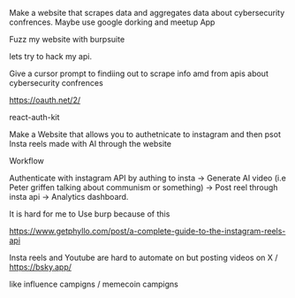 

Make a website that scrapes data and aggregates data about cybersecurity confrences. Maybe use google dorking and meetup App 


Fuzz my website with burpsuite

lets try to hack my api.


Give a cursor prompt to findiing out to scrape info amd from apis about cybersecurity confrences


https://oauth.net/2/


react-auth-kit



Make a Website that allows you to authetnicate to instagram and then psot Insta reels made with AI through the website


Workflow

Authenticate with instagram API by authing to insta -> Generate AI video (i.e Peter griffen talking about communism or something) -> Post reel through insta api -> Analytics dashboard.



It is hard for me to Use burp because of this 




https://www.getphyllo.com/post/a-complete-guide-to-the-instagram-reels-api



Insta reels and Youtube are hard to automate on but posting videos on X / https://bsky.app/

like influence campigns / memecoin campigns